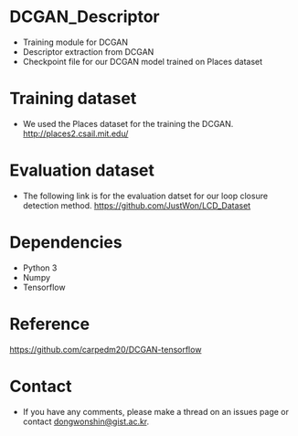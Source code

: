 # DCGAN_Descriptor
- Training module for DCGAN
- Descriptor extraction from DCGAN
- Checkpoint file for our DCGAN model trained on Places dataset

# Training dataset
- We used the Places dataset for the training the DCGAN.
http://places2.csail.mit.edu/

# Evaluation dataset
- The following link is for the evaluation datset for our loop closure detection method.
https://github.com/JustWon/LCD_Dataset

# Dependencies
- Python 3
- Numpy
- Tensorflow


# Reference
https://github.com/carpedm20/DCGAN-tensorflow

# Contact
- If you have any comments, please make a thread on an issues page or contact dongwonshin@gist.ac.kr.
